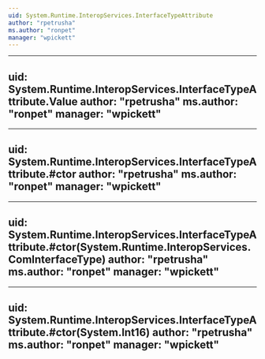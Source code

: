 ```yaml
---
uid: System.Runtime.InteropServices.InterfaceTypeAttribute
author: "rpetrusha"
ms.author: "ronpet"
manager: "wpickett"
---
```


---
uid: System.Runtime.InteropServices.InterfaceTypeAttribute.Value
author: "rpetrusha"
ms.author: "ronpet"
manager: "wpickett"
---

---
uid: System.Runtime.InteropServices.InterfaceTypeAttribute.#ctor
author: "rpetrusha"
ms.author: "ronpet"
manager: "wpickett"
---

---
uid: System.Runtime.InteropServices.InterfaceTypeAttribute.#ctor(System.Runtime.InteropServices.ComInterfaceType)
author: "rpetrusha"
ms.author: "ronpet"
manager: "wpickett"
---

---
uid: System.Runtime.InteropServices.InterfaceTypeAttribute.#ctor(System.Int16)
author: "rpetrusha"
ms.author: "ronpet"
manager: "wpickett"
---
